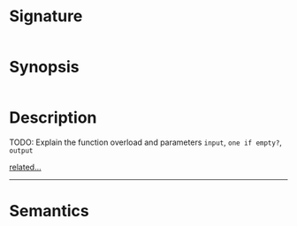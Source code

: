 # Signature
```vikid-signature
```

# Synopsis
```vikid-synopsis
```

# Description
TODO: Explain the function overload and parameters `input`, `one if empty?`, `output`

[related...](https://simple.wikipedia.org/wiki/Product_(mathematics))

----
# Semantics